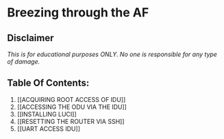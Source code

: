 # Breezing through the AF

## Disclaimer

*This is for educational purposes ONLY. No one is responsible for any type of damage.*

## Table Of Contents:

1. [[ACQUIRING ROOT ACCESS OF IDU]]
2. [[ACCESSING THE ODU VIA THE IDU]]
3. [[INSTALLING LUCI]]
4. [[RESETTING THE ROUTER VIA SSH]]
5. [[UART ACCESS IDU]]

